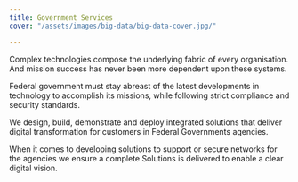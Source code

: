 ```yaml
---
title: Government Services
cover: "/assets/images/big-data/big-data-cover.jpg/"

---
```

Complex technologies compose the underlying fabric of every organisation. And mission success has never been more dependent upon these systems.


Federal government must stay abreast of the latest developments in technology to accomplish its missions, while following strict compliance and security standards. 


We design, build, demonstrate and deploy integrated solutions that deliver digital transformation for customers in Federal Governments agencies. 


When it comes to developing solutions to support or secure networks for the agencies we ensure a complete Solutions is delivered to enable a clear digital vision.